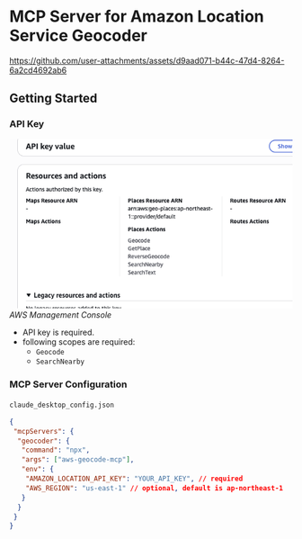 # MCP Server for Amazon Location Service Geocoder

<https://github.com/user-attachments/assets/d9aad071-b44c-47d4-8264-6a2cd4692ab6>

## Getting Started

### API Key

![](./doc/apikey.png)*AWS Management Console*

- API key is required.
- following scopes are required:
  - `Geocode`
  - `SearchNearby`

### MCP Server Configuration

`claude_desktop_config.json`

```json
{
 "mcpServers": {
  "geocoder": {
   "command": "npx",
   "args": ["aws-geocode-mcp"],
   "env": {
    "AMAZON_LOCATION_API_KEY": "YOUR_API_KEY", // required
    "AWS_REGION": "us-east-1" // optional, default is ap-northeast-1
   }
  }
 }
}
```
